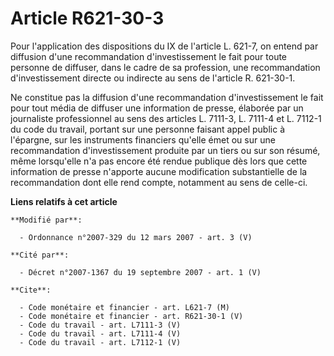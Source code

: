 # Article R621-30-3

Pour l'application des dispositions du IX de l'article L. 621-7, on entend par diffusion d'une recommandation
d'investissement le fait pour toute personne de diffuser, dans le cadre de sa profession, une recommandation d'investissement
directe ou indirecte au sens de l'article R. 621-30-1. 

Ne constitue pas la diffusion d'une recommandation d'investissement le fait pour tout média de diffuser une information de
presse, élaborée par un journaliste professionnel au sens des articles L. 7111-3, L. 7111-4 et L. 7112-1 du code du travail,
portant sur une personne faisant appel public à l'épargne, sur les instruments financiers qu'elle émet ou sur une
recommandation d'investissement produite par un tiers ou sur son résumé, même lorsqu'elle n'a pas encore été rendue publique
dès lors que cette information de presse n'apporte aucune modification substantielle de la recommandation dont elle rend
compte, notamment au sens de celle-ci.

**Liens relatifs à cet article**

	**Modifié par**:

	  - Ordonnance n°2007-329 du 12 mars 2007 - art. 3 (V)

	**Cité par**:

	  - Décret n°2007-1367 du 19 septembre 2007 - art. 1 (V)

	**Cite**:

	  - Code monétaire et financier - art. L621-7 (M)
	  - Code monétaire et financier - art. R621-30-1 (V)
	  - Code du travail - art. L7111-3 (V)
	  - Code du travail - art. L7111-4 (V)
	  - Code du travail - art. L7112-1 (V)
